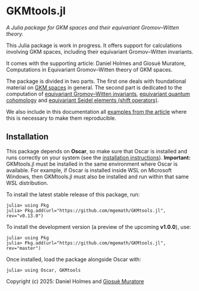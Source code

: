# GKMtools.jl
*A Julia package for GKM spaces and their equivariant Gromov–Witten theory.*

This Julia package is work in progress. It offers support for calculations involving GKM spaces, including their equivariant Gromov–Witten invariants.

It comes with the supporting article: Daniel Holmes and Giosuè Muratore, Computations in Equivariant Gromov–Witten theory of GKM spaces.

The package is divided in two parts. The first one deals with foundational material on [GKM spaces](GKM/GKM.md) in general. The second part is dedicated to the computation of [equivariant Gromov–Witten invariants](GW/GW.md), [equivariant quantum cohomology](GW/QH.md) and [equivariant Seidel elements (shift operators)](GW/SeidelElements.md).

We also include in this documentation all [examples from the article](Article/BPS.md) where this is necessary to make them reproducible.

## Installation
This package depends on **Oscar**, so make sure that Oscar is installed and runs correctly on your system (see the [installation instructions](https://www.oscar-system.org/install/)). **Important:** GKMtools.jl must be installed in the same environment where Oscar is available. For example, if Oscar is installed inside WSL on Microsoft Windows, then GKMtools.jl must also be installed and run within that same WSL distribution.

To install the latest stable release of this package, run:

```julia-repl
julia> using Pkg
julia> Pkg.add(url="https://github.com/mgemath/GKMtools.jl", rev="v0.13.0")
```

To install the development version (a preview of the upcoming **v1.0.0**), use:

```julia-repl
julia> using Pkg
julia> Pkg.add(url="https://github.com/mgemath/GKMtools.jl", rev="master")
```

Once installed, load the package alongside Oscar with:

```julia-repl
julia> using Oscar, GKMtools
```

Copyright (c) 2025: Daniel Holmes and [Giosuè Muratore](https://sites.google.com/view/giosue-muratore)